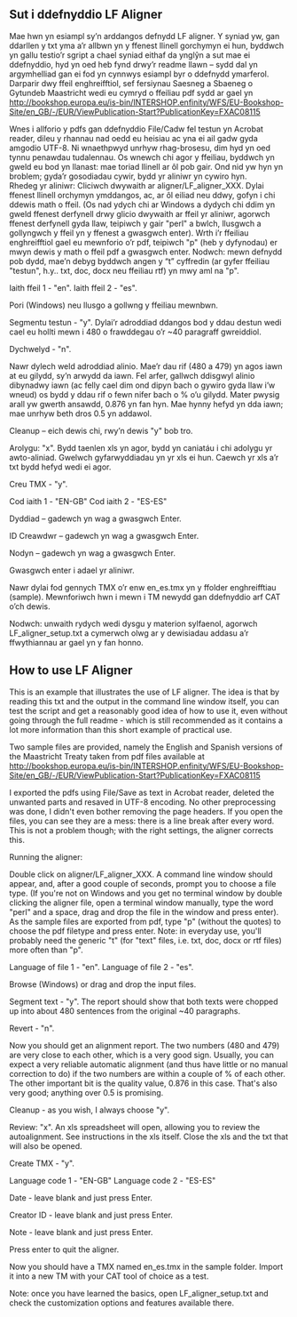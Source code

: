 ## Sut i ddefnyddio LF Aligner

Mae hwn yn esiampl sy’n arddangos defnydd LF aligner. Y syniad yw, gan ddarllen y txt yma a’r allbwn yn y ffenest llinell gorchymyn ei hun, byddwch yn gallu testio’r sgript a chael syniad eithaf da ynglŷn a sut mae ei ddefnyddio, hyd yn oed heb fynd drwy’r readme llawn – sydd dal yn argymhelliad gan ei fod yn cynnwys esiampl byr o ddefnydd ymarferol.   
Darparir dwy ffeil enghreifftiol, sef fersiynau Saesneg a Sbaeneg o Gytundeb Maastricht wedi eu cymryd o ffeiliau pdf sydd ar gael yn http://bookshop.europa.eu/is-bin/INTERSHOP.enfinity/WFS/EU-Bookshop-Site/en_GB/-/EUR/ViewPublication-Start?PublicationKey=FXAC08115

Wnes i allforio y  pdfs gan ddefnyddio File/Cadw fel testun yn Acrobat reader, dileu y rhannau nad oedd eu heisiau ac yna ei ail gadw gyda amgodio UTF-8. Ni wnaethpwyd unrhyw rhag-brosesu, dim hyd yn oed tynnu penawdau tudalennau. Os wnewch chi agor y ffeiliau, byddwch yn gweld eu bod yn llanast: mae toriad llinell ar ôl pob gair. Ond nid yw hyn yn broblem; gyda’r gosodiadau cywir, bydd yr aliniwr yn cywiro hyn.  
Rhedeg yr aliniwr:
Cliciwch dwywaith ar aligner/LF_aligner_XXX. Dylai ffenest llinell orchymyn ymddangos, ac, ar ôl eiliad neu ddwy, gofyn i chi ddewis math o ffeil. (Os nad ydych chi ar Windows a dydych chi ddim yn gweld ffenest derfynell drwy glicio dwywaith ar ffeil yr aliniwr, agorwch ffenest derfynell gyda llaw, teipiwch y gair "perl" a bwlch, llusgwch a gollyngwch y ffeil yn y ffenest a gwasgwch enter). Wrth i’r ffeiliau enghreifftiol gael eu mewnforio o’r pdf, teipiwch "p" (heb y dyfynodau) er mwyn dewis y math o ffeil pdf a gwasgwch enter. Nodwch: mewn defnydd pob dydd, mae’n debyg byddwch angen y “t” cyffredin (ar gyfer ffeiliau "testun", h.y.. txt, doc, docx neu ffeiliau rtf) yn mwy aml na "p".

Iaith ffeil 1 - "en". Iaith ffeil 2 - "es".

Pori (Windows) neu llusgo a gollwng y ffeiliau mewnbwn.

Segmentu testun - "y". Dylai’r adroddiad ddangos bod y ddau destun wedi cael eu hollti mewn i 480 o frawddegau o’r ~40 paragraff gwreiddiol.

Dychwelyd - "n".

Nawr dylech weld adroddiad alinio. Mae’r dau rif (480 a 479) yn agos iawn at eu gilydd, sy’n arwydd da iawn. Fel arfer, gallwch ddisgwyl alinio dibynadwy iawn (ac felly cael dim ond dipyn bach o gywiro gyda llaw i’w wneud) os bydd y ddau rif o fewn nifer bach o % o’u gilydd.  Mater pwysig arall yw gwerth ansawdd, 0.876 yn fan hyn. Mae hynny hefyd yn dda iawn; mae unrhyw beth dros 0.5 yn addawol.

Cleanup – eich dewis chi, rwy’n dewis "y" bob tro.

Arolygu: "x". Bydd taenlen xls yn agor, bydd yn caniatáu i chi adolygu yr awto-aliniad. Gwelwch gyfarwyddiadau yn yr xls ei hun. Caewch yr xls a’r txt bydd hefyd wedi ei agor. 

Creu TMX - "y".

Cod iaith 1 - "EN-GB" Cod iaith 2 - "ES-ES"

Dyddiad – gadewch yn wag a gwasgwch Enter.

ID Creawdwr – gadewch yn wag a gwasgwch Enter.

Nodyn – gadewch yn wag a gwasgwch Enter.

Gwasgwch enter i adael yr aliniwr.

Nawr dylai fod gennych TMX o’r enw en_es.tmx yn y ffolder enghreifftiau (sample). Mewnforiwch hwn i mewn i TM newydd gan ddefnyddio arf CAT o’ch dewis. 

Nodwch: unwaith rydych wedi dysgu y materion sylfaenol, agorwch LF_aligner_setup.txt a cymerwch olwg ar y dewisiadau addasu a’r ffwythiannau ar gael yn y fan honno. 

## How to use LF Aligner

This is an example that illustrates the use of LF aligner. The idea is that by reading this txt and the output in the command line window itself, you can test the script and get a reasonably good idea of how to use it, even without going through the full readme - which is still recommended as it contains a lot more information than this short example of practical use.

Two sample files are provided, namely the English and Spanish versions of the Maastricht Treaty taken from pdf files available at http://bookshop.europa.eu/is-bin/INTERSHOP.enfinity/WFS/EU-Bookshop-Site/en_GB/-/EUR/ViewPublication-Start?PublicationKey=FXAC08115

I exported the pdfs using File/Save as text in Acrobat reader, deleted the unwanted parts and resaved in UTF-8 encoding. No other preprocessing was done, I didn't even bother removing the page headers. If you open the files, you can see they are a mess: there is a line break after every word. This is not a problem though; with the right settings, the aligner corrects this.

Running the aligner:

Double click on aligner/LF_aligner_XXX. A command line window should appear, and, after a good couple of seconds, prompt you to choose a file type. (If you're not on Windows and you get no terminal window by double clicking the aligner file, open a terminal window manually, type the word "perl" and a space, drag and drop the file in the window and press enter). 
As the sample files are exported from pdf, type "p" (without the quotes) to choose the pdf filetype and press enter.
Note: in everyday use, you'll probably need the generic "t" (for "text" files, i.e. txt, doc, docx or rtf files) more often than "p".

Language of file 1 - "en".
Language of file 2 - "es".

Browse (Windows) or drag and drop the input files.

Segment text - "y". The report should show that both texts were chopped up into about 480 sentences from the original ~40 paragraphs.

Revert - "n".

Now you should get an alignment report. The two numbers (480 and 479) are very close to each other, which is a very good sign. Usually, you can expect a very reliable automatic alignment (and thus have little or no manual correction to do) if the two numbers are within a couple of % of each other.
The other important bit is the quality value, 0.876 in this case. That's also very good; anything over 0.5 is promising.

Cleanup - as you wish, I always choose "y".

Review: "x". An xls spreadsheet will open, allowing you to review the autoalignment. See instructions in the xls itself.
Close the xls and the txt that will also be opened.

Create TMX - "y".

Language code 1 - "EN-GB"
Language code 2 - "ES-ES"

Date - leave blank and just press Enter.

Creator ID - leave blank and just press Enter.

Note - leave blank and just press Enter.

Press enter to quit the aligner.

Now you should have a TMX named en_es.tmx in the sample folder. Import it into a new TM with your CAT tool of choice as a test.

Note: once you have learned the basics, open LF_aligner_setup.txt and check the customization options and features available there.

